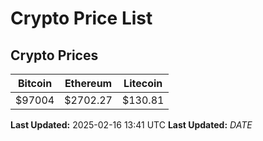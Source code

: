 # Crypto Price List

## Crypto Prices
| Bitcoin | Ethereum | Litecoin |
| ------- | -------- | -------- |
| $97004 | $2702.27 | $130.81 |
**Last Updated:** 2025-02-16 13:41 UTC
**Last Updated:** $DATE$
